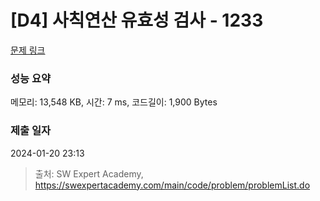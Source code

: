# [D4] 사칙연산 유효성 검사 - 1233 

[문제 링크](https://swexpertacademy.com/main/code/problem/problemDetail.do?contestProbId=AV141176AIwCFAYD) 

### 성능 요약

메모리: 13,548 KB, 시간: 7 ms, 코드길이: 1,900 Bytes

### 제출 일자

2024-01-20 23:13



> 출처: SW Expert Academy, https://swexpertacademy.com/main/code/problem/problemList.do